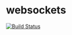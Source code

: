 # websockets

[![Build Status](https://travis-ci.org/springbootbuch/websockets.svg?branch=master)](https://travis-ci.org/springbootbuch/websockets)
